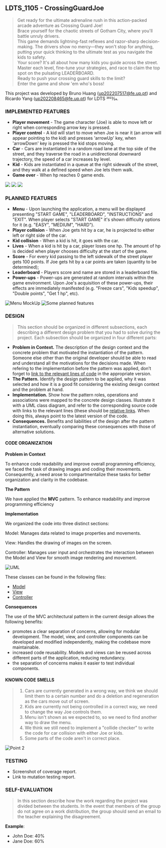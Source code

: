 ## LDTS_1105 - CrossingGuardJoe

> Get ready for the ultimate adrenaline rush in this action-packed arcade adventure as Crossing Guard Joe!  
> Brace yourself for the chaotic streets of Gotham City, where you'll battle unruly drivers.  
> This game demands lightning-fast reflexes and razor-sharp decision-making. The drivers show no mercy—they won't stop for anything, putting your quick thinking to the ultimate test as you navigate the kids to safety.  
> Your score? It's all about how many kids you guide across the street. Master each level, fine-tune your strategies, and race to claim the top spot on the pulsating LEADERBOARD.  
> Ready to push your crossing guard skills to the limit?  
> Enter the game and show 'em who's boss!

This project was developed by Bruno Huang (up202207517@fe.up.pt) and Ricardo Yang (up202208465@fe.up.pt) for LDTS 2023⁄24.

### IMPLEMENTED FEATURES

- **Player movement** - The game character (Joe) is able to move left or right when corresponding arrow key is pressed.
- **Player control** - A kid will start to move when Joe is near it (an arrow will appear pointing to the kid) and presses 'arrowUp' key, when 'arrowDown' key is pressed the kid stops moving.
- **Car** - Cars are instantiated in a random road lane at the top side of the street, and they traverse the road in a unidirectional downward trajectory, the speed of a car increases by level.
- **Kid** - Kids are instantiated in a queue at the right sidewalk of the street, and they walk at a defined speed when Joe lets them walk.
- **Game over** - When hp reaches 0 game ends.

![](images/gameImage1.png)
![](images/gameImage2.png)
![](images/gameImage3.png)

### PLANNED FEATURES

- **Menu** - Upon launching the application, a menu will be displayed presenting "START GAME", "LEADERBOARD", "INSTRUCTIONS" and "EXIT". When player selects "START GAME" it's shown difficulty options for it (e.g. "EASY", "MEDIUM", "HARD").
- **Player collision** - When Joe gets hit by a car, he is projected to either left or right side of the car.
- **Kid collision** - When a kid is hit, it goes with the car.
- **Lives** - When a kid is hit by a car, player loses one hp. The amount of hp is decided when player chooses difficulty at the start of the game.
- **Score** - For every kid passing to the left sidewalk of the street player gets 100 points. If Joe gets hit by a car points are taken (quantity to be determined);
- **Leaderboard** - Players score and name are stored in a leaderboard file.
- **Power-ups** - Power-ups are generated at random intervals within the game environment. Upon Joe's acquisition of these power-ups, their effects are immediately manifested (e.g. "Freeze cars", "Kids speedup", "Double points", "Get 1 hp", etc).

![Menu MockUp](images/menuMockup.png)
![Some planned features](images/somePlansExample.png)

### DESIGN

> This section should be organized in different subsections, each describing a different design problem that you had to solve during the project. Each subsection should be organized in four different parts:

- **Problem in Context.** The description of the design context and the concrete problem that motivated the instantiation of the pattern. Someone else other than the original developer should be able to read and understand all the motivations for the decisions made. When refering to the implementation before the pattern was applied, don’t forget to [link to the relevant lines of code](https://help.github.com/en/articles/creating-a-permanent-link-to-a-code-snippet) in the appropriate version.
- **The Pattern.** Identify the design pattern to be applied, why it was selected and how it is a good fit considering the existing design context and the problem at hand.
- **Implementation.** Show how the pattern roles, operations and associations were mapped to the concrete design classes. Illustrate it with a UML class diagram, and refer to the corresponding source code with links to the relevant lines (these should be [relative links](https://help.github.com/en/articles/about-readmes#relative-links-and-image-paths-in-readme-files). When doing this, always point to the latest version of the code.
- **Consequences.** Benefits and liabilities of the design after the pattern instantiation, eventually comparing these consequences with those of alternative solutions.

#### CODE ORGANIZATION

**Problem in Context**

To enhance code readability and improve overall programming efficiency, we faced the task of drawing images and coding their movements. Consequently, a need arose to compartmentalize these tasks for better organization and clarity in the codebase.

**The Pattern**

We have applied the **MVC** pattern. To enhance readability and improve programming efficiency

**Implementation**

We organized the code into three distinct sections:

Model: Manages data related to image properties and movements.

View: Handles the drawing of images on the screen.

Controller: Manages user input and orchestrates the interaction between the Model and View for smooth image rendering and movement.

![UML](images/CrossingGuardJoeUML.png)

These classes can be found in the following files:

- [Model](https://github.com/FEUP-LDTS-2023/project-l11gr05/tree/master/src/main/java/com/aor/CrossingGuardJoe/model)
- [View](https://github.com/FEUP-LDTS-2023/project-l11gr05/tree/master/src/main/java/com/aor/CrossingGuardJoe/view)
- [Controller](https://github.com/FEUP-LDTS-2023/project-l11gr05/tree/master/src/main/java/com/aor/CrossingGuardJoe/controller)

**Consequences**

The use of the MVC architectural pattern in the current design allows the following benefits:

- promotes a clear separation of concerns, allowing for modular development. The model, view, and controller components can be developed and modified independently, making the codebase more maintainable.
- increased code reusability. Models and views can be reused across different parts of the application, reducing redundancy.
- the separation of concerns makes it easier to test individual components.

#### KNOWN CODE SMELLS

> 1. Cars are currently generated in a wrong way, we think we should limit them to a certain number and do a deletion and regeneration as the cars move out of screen.  
> 2. Kids are currently not being controlled in a correct way, we need to change the way Joe controls them.  
> 3. Menu isn't shown as we expected to, so we need to find another way to draw the menu.  
> 4. We think we still need to implement a "collide checker" to write the code for car collision with either Joe or kids.  
> 5. Some parts of the code aren't in correct place.

![Point 2](images/codeSmellKidSelection.png)

### TESTING

- Screenshot of coverage report.
- Link to mutation testing report.

### SELF-EVALUATION

> In this section describe how the work regarding the project was divided between the students. In the event that members of the group do not agree on a work distribution, the group should send an email to the teacher explaining the disagreement.

**Example**:

- John Doe: 40%
- Jane Doe: 60%
